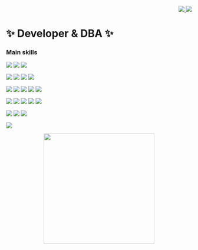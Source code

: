 <p align="right">
  <a href="https://www.linkedin.com/in/franksorro">
    <img src="https://img.shields.io/static/v1?label=&message=LinkedIn&color=0e76a8&style=for-the-badge&logo=linkedin&logoColor=white" />
  </a>
  <a href="https://twitter.com/franksorro">
    <img src="https://img.shields.io/static/v1?label=&message=Twitter&color=00acee&style=for-the-badge&logo=twitter&logoColor=white" />        
  </a>
</p>

# ✨ Developer & DBA ✨

### Main skills
<p align="left">
  <img src="https://img.shields.io/static/v1?label=&message=.NET&color=512bd4&style=for-the-badge&logo=visual-studio&logoColor=white" />
  <img src="https://img.shields.io/static/v1?label=&message=PHP&color=777bb4&style=for-the-badge&logo=php&logoColor=white" />
  <img src="https://img.shields.io/static/v1?label=&message=Swift&color=fa7343&style=for-the-badge&logo=swift&logoColor=white" />
</p>

<p align="left">
  <img src="https://img.shields.io/static/v1?label=&message=AWS&color=232f3e&style=for-the-badge&logo=amazon-aws&logoColor=white" />
  <img src="https://img.shields.io/static/v1?label=&message=Azure&color=0089d6&style=for-the-badge&logo=microsoft-azure&logoColor=white" />
  <img src="https://img.shields.io/static/v1?label=&message=Google%20Cloud&color=4285f4&style=for-the-badge&logo=google-cloud&logoColor=white" />
  <img src="https://img.shields.io/static/v1?label=&message=Firebase&color=ffca28&style=for-the-badge&logo=firebase&logoColor=black" />
</p>

<p align="left">
  <img src="https://img.shields.io/static/v1?label=&message=MySQL&color=4479a1&style=for-the-badge&logo=mysql&logoColor=white" />
  <img src="https://img.shields.io/static/v1?label=&message=MS%20SQL%20Server&color=cc2927&style=for-the-badge&logo=microsoft-sql-server&logoColor=white" />
  <img src="https://img.shields.io/static/v1?label=&message=PostgreSQL&color=336791&style=for-the-badge&logo=postgresql&logoColor=white" />
  <img src="https://img.shields.io/static/v1?label=&message=SQLite&color=003b57&style=for-the-badge&logo=sqlite&logoColor=white" />
  <img src="https://img.shields.io/static/v1?label=&message=Realm&color=39477f&style=for-the-badge&logo=realm&logoColor=white" />
</p>

<p align="left">
  <img src="https://img.shields.io/static/v1?label=&message=Git&color=f05032&style=for-the-badge&logo=git&logoColor=white" />
  <img src="https://img.shields.io/static/v1?label=&message=GitHub&color=181717&style=for-the-badge&logo=github&logoColor=white" />
  <img src="https://img.shields.io/static/v1?label=&message=GitHub%20actions&color=256DDE&style=for-the-badge&logo=github-actions&logoColor=white" />
  <img src="https://img.shields.io/static/v1?label=&message=Bit%20Bucket&color=0052cc&style=for-the-badge&logo=Bitbucket&logoColor=white" />
  <img src="https://img.shields.io/static/v1?label=&message=DevOps&color=0078d4&style=for-the-badge&logo=tfs&logoColor=white" />
</p>

<p align="left">
  <img src="https://img.shields.io/static/v1?label=&message=Teams&color=5558af&style=for-the-badge&logo=microsoft-teams&logoColor=white" />
  <img src="https://img.shields.io/static/v1?label=&message=Zoom&color=2d8cff&style=for-the-badge&logo=zoom&logoColor=white" />
  <img src="https://img.shields.io/static/v1?label=&message=Slack&color=3e0d24&style=for-the-badge&logo=slack&logoColor=white" />
</p>
          
<p align="left">
  <img src="https://img.shields.io/static/v1?label=&message=MarkDown&color=000000&style=for-the-badge&logo=markdown&logoColor=white" />
</p>

<p align="center">
  <a href="#"><img src="https://github-readme-stats.vercel.app/api?username=franksorro&show_icons=true&count_private=true&theme=dark" width="300"></a>
</p>
